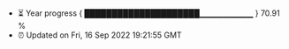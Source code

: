 - ⏳ Year progress { █████████████████████▁▁▁▁▁▁▁▁▁ } 70.91 %
- ⏰ Updated on Fri, 16 Sep 2022 19:21:55 GMT

